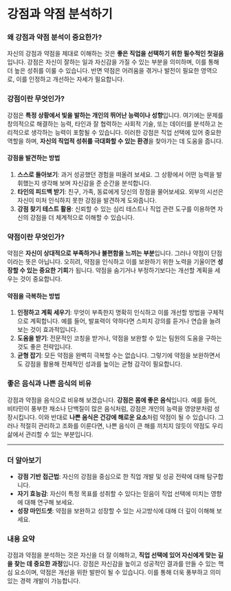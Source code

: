 # 강점과 약점 분석하기

### 왜 강점과 약점 분석이 중요한가?

자신의 강점과 약점을 제대로 이해하는 것은 **좋은 직업을 선택하기 위한 필수적인 첫걸음**입니다. 강점은 자신이 잘하는 일과 자신감을 가질 수 있는 부분을 의미하며, 이를 통해 더 높은 성취를 이룰 수 있습니다. 반면 약점은 어려움을 겪거나 발전이 필요한 영역으로, 이를 인정하고 개선하는 자세가 필요합니다.

### 강점이란 무엇인가?

강점은 **특정 상황에서 빛을 발하는 개인의 뛰어난 능력이나 성향**입니다. 여기에는 문제를 창의적으로 해결하는 능력, 타인과 잘 협력하는 사회적 기술, 또는 데이터를 분석하고 논리적으로 생각하는 능력이 포함될 수 있습니다. 이러한 강점은 직업 선택에 있어 중요한 역할을 하며, **자신의 직업적 성취를 극대화할 수 있는 환경**을 찾아가는 데 도움을 줍니다.

#### 강점을 발견하는 방법

1. **스스로 돌아보기**: 과거 성공했던 경험을 떠올려 보세요. 그 상황에서 어떤 능력을 발휘했는지 생각해 보며 자신감을 준 순간을 분석합니다.
2. **타인의 피드백 받기**: 친구, 가족, 동료에게 당신의 장점을 물어보세요. 외부의 시선은 자신이 미처 인식하지 못한 강점을 발견하게 도와줍니다.
3. **강점 찾기 테스트 활용**: 신뢰할 수 있는 심리 테스트나 직업 관련 도구를 이용하면 자신의 강점을 더 체계적으로 이해할 수 있습니다.

### 약점이란 무엇인가?

약점은 **자신이 상대적으로 부족하거나 불편함을 느끼는 부분**입니다. 그러나 약점이 단점이라는 뜻은 아닙니다. 오히려, 약점을 인식하고 이를 보완하기 위한 노력을 기울이면 **성장할 수 있는 중요한 기회**가 됩니다. 약점을 숨기거나 부정하기보다는 개선할 계획을 세우는 것이 중요합니다.

#### 약점을 극복하는 방법

1. **인정하고 계획 세우기**: 무엇이 부족한지 명확히 인식하고 이를 개선할 방법을 구체적으로 계획합니다. 예를 들어, 발표력이 약하다면 스피치 강의를 듣거나 연습을 늘려보는 것이 효과적입니다.
2. **도움을 받기**: 전문적인 코칭을 받거나, 약점을 보완할 수 있는 팀원의 도움을 구하는 것도 좋은 전략입니다.
3. **균형 잡기**: 모든 약점을 완벽히 극복할 수는 없습니다. 그렇기에 약점을 보완하면서도 강점을 활용해 전체적인 성과를 높이는 균형 감각이 필요합니다.

### 좋은 음식과 나쁜 음식의 비유

강점과 약점을 음식으로 비유해 보겠습니다. **강점은 몸에 좋은 음식**입니다. 예를 들어, 비타민이 풍부한 채소나 단백질이 많은 음식처럼, 강점은 개인의 능력을 영양분처럼 성장시킵니다. 이와 반대로 **나쁜 음식은 건강에 해로운 요소**처럼 약점이 될 수 있습니다. 그러나 적절히 관리하고 조화를 이룬다면, 나쁜 음식이 큰 해를 끼치지 않듯이 약점도 우리 삶에서 관리할 수 있는 부분입니다.

---

### 더 알아보기

* **강점 기반 접근법**: 자신의 강점을 중심으로 한 직업 개발 및 성공 전략에 대해 탐구합니다.
* **자기 효능감**: 자신이 특정 목표를 성취할 수 있다는 믿음이 직업 선택에 미치는 영향에 대해 연구해 보세요.
* **성장 마인드셋**: 약점을 보완하고 성장할 수 있는 사고방식에 대해 더 깊이 이해해 보세요.

### 내용 요약

강점과 약점을 분석하는 것은 자신을 더 잘 이해하고, **직업 선택에 있어 자신에게 맞는 길을 찾는 데 중요한 과정**입니다. 강점은 자신감을 높이고 성공적인 결과를 만들 수 있는 핵심 요소이며, 약점은 개선을 위한 발판이 될 수 있습니다. 이를 통해 더욱 풍부하고 의미 있는 경력 개발이 가능합니다.